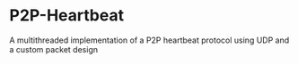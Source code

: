 # P2P-Heartbeat
A multithreaded implementation of a P2P heartbeat protocol using UDP and a custom packet design
